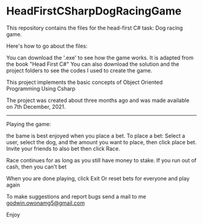 # HeadFirstCSharpDogRacingGame
This repository contains the files for the head-first C# task: Dog racing game.

Here's how to go about the files:

You can download the '.exe' to see how the game works. It is adapted from the book "Head First C#"
You can also download the solution and the project folders to see the codes I used to create the game.


This project implements the basic concepts of Object Oriented Programming Using Csharp

The project was created about three months ago and was made available on 7th December, 2021.

----------------------------------------------------------------------------------------
Playing the game:

the bame is best enjoyed when you place a bet. To place a bet:
Select a user, select the dog, and the amount you want to place, then click place bet.
Invite your friends to also bet then click Race.

Race continues for as long as you still have money to stake.
If you run out of cash, then you can't bet

When you are done playing, click Exit
Or reset bets for everyone and play again

To make suggestions and report bugs send a mail to me 
godwin.owonamg5@gmail.com

Enjoy
